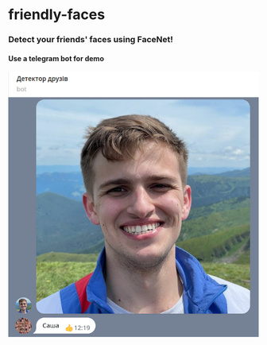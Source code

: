 # friendly-faces
### Detect your friends' faces using FaceNet!
#### Use a telegram bot for demo

![](tg_bot_example.png)
